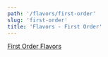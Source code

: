 ```yaml
---
path: '/flavors/first-order'
slug: 'first-order'
title: 'Flavors - First Order'
---
```


[First Order Flavors](https://www.reddit.com/r/DIY_eJuice/wiki/first_order_flavors)